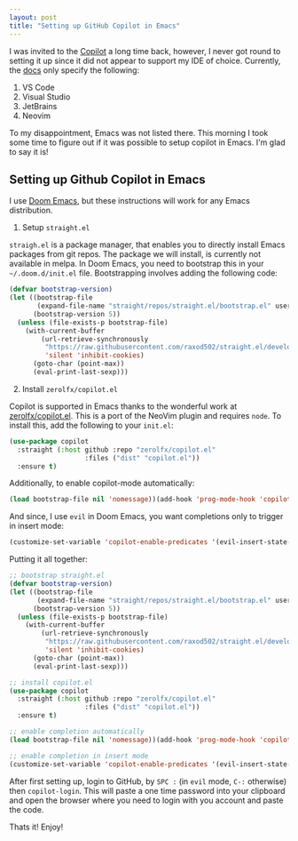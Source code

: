 ```yaml
---
layout: post
title: "Setting up GitHub Copilot in Emacs"
---
```


I was invited to the [Copilot](https://copilot.github.com/) a long time back, however, I never got round to setting it up since it did not appear to support my IDE of choice.
Currently, the [docs](https://github.com/github/copilot-docs) only specify the following:
1. VS Code
1. Visual Studio
1. JetBrains
1. Neovim

To my disappointment, Emacs was not listed there. This morning I took some time to figure out if it was possible to setup copilot in Emacs. I'm glad to say it is!

## Setting up Github Copilot in Emacs
I use [Doom Emacs](https://github.com/hlissner/doom-emacs), but these instructions will work for any Emacs distribution.

1. Setup `straight.el`

`straigh.el` is a package manager, that enables you to directly install Emacs packages from git repos. The package we will install, is currently not available in melpa. In Doom Emacs, you need to bootstrap this in your `~/.doom.d/init.el` file. Bootstrapping involves adding the following code:

```lisp
(defvar bootstrap-version)
(let ((bootstrap-file
       (expand-file-name "straight/repos/straight.el/bootstrap.el" user-emacs-directory))
      (bootstrap-version 5))
  (unless (file-exists-p bootstrap-file)
    (with-current-buffer
        (url-retrieve-synchronously
         "https://raw.githubusercontent.com/raxod502/straight.el/develop/install.el"
         'silent 'inhibit-cookies)
      (goto-char (point-max))
      (eval-print-last-sexp)))
```

2. Install `zerolfx/copilot.el`

Copilot is supported in Emacs thanks to the wonderful work at [zerolfx/copilot.el](https://github.com/zerolfx/copilot.el). This is a port of the NeoVim plugin and requires `node`. To install this, add the following to your `init.el`:

```lisp
(use-package copilot
  :straight (:host github :repo "zerolfx/copilot.el"
                   :files ("dist" "copilot.el"))
  :ensure t)
```

Additionally, to enable copilot-mode automatically:

```lisp
(load bootstrap-file nil 'nomessage))(add-hook 'prog-mode-hook 'copilot-mode)
```

And since, I use `evil` in Doom Emacs, you want completions only to trigger in insert mode:

```lisp
(customize-set-variable 'copilot-enable-predicates '(evil-insert-state-p))
```

Putting it all together:

```lisp
;; bootstrap straight.el
(defvar bootstrap-version)
(let ((bootstrap-file
       (expand-file-name "straight/repos/straight.el/bootstrap.el" user-emacs-directory))
      (bootstrap-version 5))
  (unless (file-exists-p bootstrap-file)
    (with-current-buffer
        (url-retrieve-synchronously
         "https://raw.githubusercontent.com/raxod502/straight.el/develop/install.el"
         'silent 'inhibit-cookies)
      (goto-char (point-max))
      (eval-print-last-sexp)))

;; install copilot.el
(use-package copilot
  :straight (:host github :repo "zerolfx/copilot.el"
                   :files ("dist" "copilot.el"))
  :ensure t)

;; enable completion automatically
(load bootstrap-file nil 'nomessage))(add-hook 'prog-mode-hook 'copilot-mode)

;; enable completion in insert mode
(customize-set-variable 'copilot-enable-predicates '(evil-insert-state-p))

```

After first setting up, login to GitHub, by `SPC :` (in `evil` mode, `C-:` otherwise) then `copilot-login`. This will paste a one time password into your clipboard and open the browser where you need to login with you account and paste the code.

Thats it! Enjoy!
